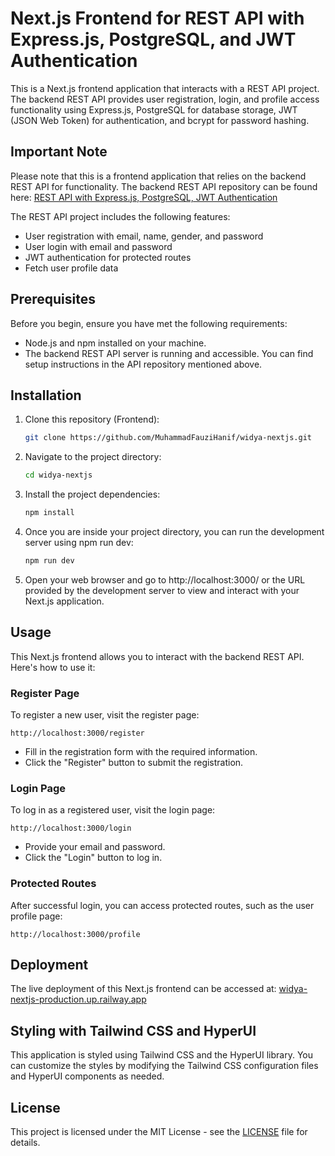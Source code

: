 # Next.js Frontend for REST API with Express.js, PostgreSQL, and JWT Authentication

This is a Next.js frontend application that interacts with a REST  API project. The backend REST API provides user registration, login, and profile access functionality using Express.js, PostgreSQL for database storage, JWT (JSON Web Token) for authentication, and bcrypt for password hashing.

## Important Note

Please note that this is a frontend application that relies on the backend REST API for functionality. The backend REST API repository can be found here: [REST API with Express.js, PostgreSQL, JWT Authentication](https://github.com/MuhammadFauziHanif/widya_knowledge_test)

The REST API project includes the following features:
- User registration with email, name, gender, and password
- User login with email and password
- JWT authentication for protected routes
- Fetch user profile data

## Prerequisites

Before you begin, ensure you have met the following requirements:

- Node.js and npm installed on your machine.
- The backend REST API server is running and accessible. You can find setup instructions in the API repository mentioned above.

## Installation

1. Clone this repository (Frontend):

   ```bash
   git clone https://github.com/MuhammadFauziHanif/widya-nextjs.git
   ```

2. Navigate to the project directory:

   ```bash
   cd widya-nextjs
   ```

3. Install the project dependencies:

   ```bash
   npm install
   ```

4. Once you are inside your project directory, you can run the development server using npm run dev:

   ```bash
   npm run dev
   ```

5. Open your web browser and go to http://localhost:3000/ or the URL provided by the development server to view and interact with your Next.js application.

## Usage

This Next.js frontend allows you to interact with the backend REST API. Here's how to use it:

### Register Page

To register a new user, visit the register page:

```
http://localhost:3000/register
```

- Fill in the registration form with the required information.
- Click the "Register" button to submit the registration.

### Login Page

To log in as a registered user, visit the login page:

```
http://localhost:3000/login
```

- Provide your email and password.
- Click the "Login" button to log in.

### Protected Routes

After successful login, you can access protected routes, such as the user profile page:

```
http://localhost:3000/profile
```

## Deployment

The live deployment of this Next.js frontend can be accessed at: [widya-nextjs-production.up.railway.app](https://widya-nextjs-production.up.railway.app)

## Styling with Tailwind CSS and HyperUI

This application is styled using Tailwind CSS and the HyperUI library. You can customize the styles by modifying the Tailwind CSS configuration files and HyperUI components as needed.

## License

This project is licensed under the MIT License - see the [LICENSE](LICENSE) file for details.
```